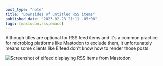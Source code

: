 ```yaml
---
post_type: "note" 
title: "Downsides of untitled RSS items"
published_date: "2023-02-23 21:11 -05:00"
tags: [mastodon,rss,emacs]
---
```


Although titles are optional for RSS feed items and it's a common practice for microblog platforms like Mastodon to exclude them, it unfortunately means some clients like Elfeed don't know how to render those posts. 

![Screenshot of elfeed displaying RSS items from Mastodon](http://cdn.lqdev.tech/files/images/elfeed-mastodon-rss.png)